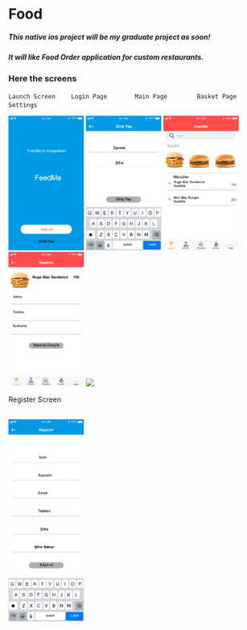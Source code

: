 # Food

<h5>This native ios project will be my graduate project as soon!</h5>
<h5>It will like Food Order application for custom restaurants.</h5>


<h3>Here the screens</h3>

`Launch Screen` &nbsp;&nbsp;&nbsp;&nbsp;&nbsp;&nbsp; `Login Page` &nbsp;&nbsp;&nbsp;&nbsp;&nbsp;&nbsp;&nbsp;&nbsp;&nbsp;&nbsp;&nbsp;&nbsp; `Main Page` &nbsp;&nbsp;&nbsp;&nbsp;&nbsp;&nbsp;&nbsp;&nbsp;&nbsp;&nbsp;&nbsp;&nbsp;&nbsp; `Basket Page` &nbsp;&nbsp;&nbsp;&nbsp;&nbsp;&nbsp;&nbsp;&nbsp;&nbsp;&nbsp;&nbsp;  `Settings`
<p float="left">
  <img src="ScreenImages/Slider 1@2x.png" width="150" /> 
  <img src="ScreenImages/Login@2x.png" width="150" />
  <img src="ScreenImages/FeedMe-Main@2x.png" width="150" />
  <img src="ScreenImages/Basket@2x.png" width="150" />
  <img src="ScreenImages/My Settings – 1@2x.png" width="150" />
  </br>  
</p>
Register Screen 
<p float = "left">
 </br>
  <img src="ScreenImages/Register 1@2x.png" width="150" />
  </p>
